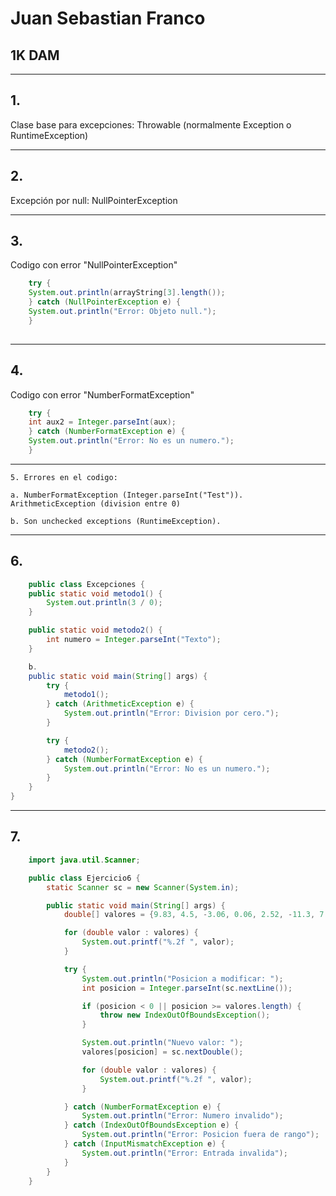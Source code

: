 # Juan Sebastian Franco 
## 1K DAM

---

## 1. 
Clase base para excepciones: Throwable (normalmente Exception o RuntimeException)
    
    

---

## 2. 
Excepción por null: NullPointerException

---

## 3. 
Codigo con error "NullPointerException"

```java
    try {
    System.out.println(arrayString[3].length());
    } catch (NullPointerException e) {
    System.out.println("Error: Objeto null.");
    }
    
```

---

## 4. 
Codigo con error "NumberFormatException"

```java
    try {
    int aux2 = Integer.parseInt(aux);
    } catch (NumberFormatException e) {
    System.out.println("Error: No es un numero.");
    }
```

---

    5. Errores en el codigo:

    a. NumberFormatException (Integer.parseInt("Test")).
    ArithmeticException (division entre 0)

    b. Son unchecked exceptions (RuntimeException).

---

## 6. 
```java
    public class Excepciones {
    public static void metodo1() {
        System.out.println(3 / 0);
    }

    public static void metodo2() {
        int numero = Integer.parseInt("Texto");
    }

    b. 
    public static void main(String[] args) {
        try {
            metodo1();
        } catch (ArithmeticException e) {
            System.out.println("Error: Division por cero.");
        }

        try {
            metodo2();
        } catch (NumberFormatException e) {
            System.out.println("Error: No es un numero.");
        }
    }
}
```
    
---

## 7. 
```java
    import java.util.Scanner;

    public class Ejercicio6 {
        static Scanner sc = new Scanner(System.in);

        public static void main(String[] args) {
            double[] valores = {9.83, 4.5, -3.06, 0.06, 2.52, -11.3, 7.60, 3.00, -30.4, 105.2};

            for (double valor : valores) {
                System.out.printf("%.2f ", valor);
            }

            try {
                System.out.println("Posicion a modificar: ");
                int posicion = Integer.parseInt(sc.nextLine());

                if (posicion < 0 || posicion >= valores.length) {
                    throw new IndexOutOfBoundsException();
                }

                System.out.println("Nuevo valor: ");
                valores[posicion] = sc.nextDouble();

                for (double valor : valores) {
                    System.out.printf("%.2f ", valor);
                }

            } catch (NumberFormatException e) {
                System.out.println("Error: Numero invalido");
            } catch (IndexOutOfBoundsException e) {
                System.out.println("Error: Posicion fuera de rango");
            } catch (InputMismatchException e) {
                System.out.println("Error: Entrada invalida");
            } 
        }
    }
   ```

